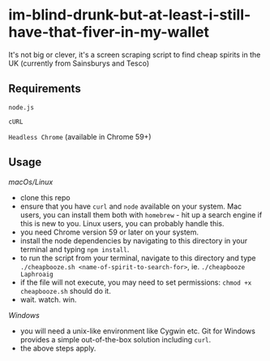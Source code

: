 # im-blind-drunk-but-at-least-i-still-have-that-fiver-in-my-wallet
It's not big or clever, it's a screen scraping script to find cheap spirits in the UK (currently from Sainsburys and Tesco)

## Requirements
`node.js`

`cURL`

`Headless Chrome` (available in Chrome 59+)

## Usage

_macOs/Linux_
* clone this repo
* ensure that you have `curl` and `node` available on your system. Mac users, you can install them both with `homebrew` - hit up a search engine if this is new to you. Linux users, you can probably handle this.
* you need Chrome version 59 or later on your system.
* install the node dependencies by navigating to this directory in your terminal and typing `npm install`.
* to run the script from your terminal, navigate to this directory and type `./cheapbooze.sh <name-of-spirit-to-search-for>`, ie. `./cheapbooze Laphroaig`
* if the file will not execute, you may need to set permissions: `chmod +x cheapbooze.sh` should do it.
* wait. watch. win.

_Windows_
* you will need a unix-like environment like Cygwin etc. Git for Windows provides a simple out-of-the-box solution including `curl`.
* the above steps apply.